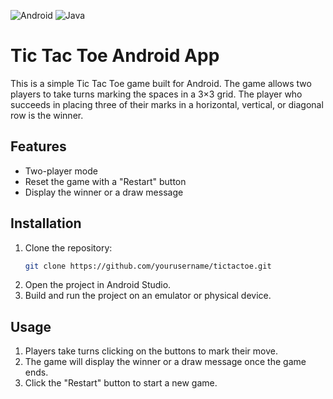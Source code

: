 ![Android](https://img.shields.io/badge/Android-3DDC84?style=for-the-badge&logo=android&logoColor=white) ![Java](https://img.shields.io/badge/java-%23ED8B00.svg?style=for-the-badge&logo=openjdk&logoColor=white)

# Tic Tac Toe Android App

This is a simple Tic Tac Toe game built for Android. The game allows two players to take turns marking the spaces in a 3×3 grid. The player who succeeds in placing three of their marks in a horizontal, vertical, or diagonal row is the winner.

## Features

- Two-player mode
- Reset the game with a "Restart" button
- Display the winner or a draw message

## Installation

1. Clone the repository:
    ```bash
    git clone https://github.com/yourusername/tictactoe.git
    ```
2. Open the project in Android Studio.
3. Build and run the project on an emulator or physical device.

## Usage

1. Players take turns clicking on the buttons to mark their move.
2. The game will display the winner or a draw message once the game ends.
3. Click the "Restart" button to start a new game.

